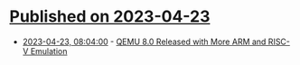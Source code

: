 # [Published on 2023-04-23](index.md)

* [2023-04-23, 08:04:00](https://slashdot.org/story/23/04/23/0525206/qemu-80-released-with-more-arm-and-risc-v-emulation?utm_source=rss1.0mainlinkanon&utm_medium=feed) - [QEMU 8.0 Released with More ARM and RISC-V Emulation](https://slashdot.org/story/23/04/23/0525206/qemu-80-released-with-more-arm-and-risc-v-emulation?utm_source=rss1.0mainlinkanon&utm_medium=feed)

